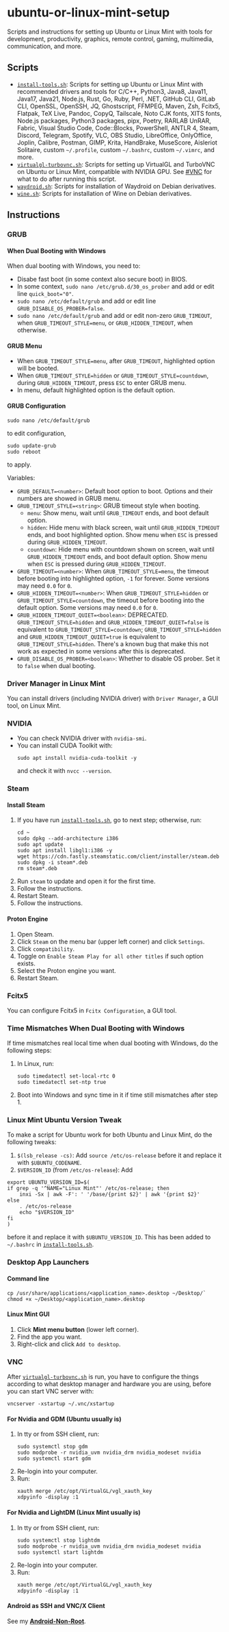 # ubuntu-or-linux-mint-setup

Scripts and instructions for setting up Ubuntu or Linux Mint with tools for development, productivity, graphics, remote control, gaming, multimedia, communication, and more.

## Scripts

* [`install-tools.sh`](install-tools.sh): Scripts for setting up Ubuntu or Linux Mint with recommended drivers and tools for C/C++, Python3, Java8, Java11, Java17, Java21, Node.js, Rust, Go, Ruby, Perl, .NET, GitHub CLI, GitLab CLI, OpenSSL, OpenSSH, JQ, Ghostscript, FFMPEG, Maven, Zsh, Fcitx5, Flatpak, TeX Live, Pandoc, CopyQ, Tailscale, Noto CJK fonts, XITS fonts, Node.js packages, Python3 packages, pipx, Poetry, RARLAB UnRAR, Fabric, Visual Studio Code, Code::Blocks, PowerShell, ANTLR 4, Steam, Discord, Telegram, Spotify, VLC, OBS Studio, LibreOffice, OnlyOffice, Joplin, Calibre, Postman, GIMP, Krita, HandBrake, MuseScore, Aisleriot Solitaire, custom `~/.profile`, custom `~/.bashrc`, custom `~/.vimrc`, and more.
* [`virtualgl-turbovnc.sh`](virtualgl-turbovnc.sh): Scripts for setting up VirtualGL and TurboVNC on Ubuntu or Linux Mint, compatible with NVIDIA GPU. See [#VNC](#vnc) for what to do after running this script.
* [`waydroid.sh`](waydroid.sh): Scripts for installation of Waydroid on Debian derivatives.
* [`wine.sh`](wine.sh): Scripts for installation of Wine on Debian derivatives.

## Instructions

### GRUB

#### When Dual Booting with Windows

When dual booting with Windows, you need to:
- Disabe fast boot (in some context also secure boot) in BIOS.
- In some context, `sudo nano /etc/grub.d/30_os_prober` and add or edit line `quick_boot="0"`.
- `sudo nano /etc/default/grub` and add or edit line `GRUB_DISABLE_OS_PROBER=false`.
- `sudo nano /etc/default/grub` and add or edit non-zero `GRUB_TIMEOUT`, when `GRUB_TIMEOUT_STYLE=menu`, or `GRUB_HIDDEN_TIMEOUT`, when otherwise.

#### GRUB Menu

- When `GRUB_TIMEOUT_STYLE=menu`, after `GRUB_TIMEOUT`, highlighted option will be booted.
- When `GRUB_TIMEOUT_STYLE=hidden` or `GRUB_TIMEOUT_STYLE=countdown`, during `GRUB_HIDDEN_TIMEOUT`, press `ESC` to enter GRUB menu.
- In menu, default highlighted option is the default option. 

#### GRUB Configuration

```
sudo nano /etc/default/grub
``` 

to edit configuration, 

```
sudo update-grub
sudo reboot
```

to apply.

Variables:

- `GRUB_DEFAULT=<number>`: Default boot option to boot. Options and their numbers are showed in GRUB menu.
- `GRUB_TIMEOUT_STYLE=<string>`: GRUB timeout style when booting.
  - `menu`: Show menu, wait until `GRUB_TIMEOUT` ends, and boot default option.
  - `hidden`: Hide menu with black screen, wait until `GRUB_HIDDEN_TIMEOUT` ends, and boot highlighted option. Show menu when `ESC` is pressed during `GRUB_HIDDEN_TIMEOUT`.
  - `countdown`: Hide menu with countdown shown on screen, wait until `GRUB_HIDDEN_TIMEOUT` ends, and boot default option. Show menu when `ESC` is pressed during `GRUB_HIDDEN_TIMEOUT`.
- `GRUB_TIMEOUT=<number>`: When `GRUB_TIMEOUT_STYLE=menu`, the timeout before booting into highlighted option, `-1` for forever. Some versions may need `0.0` for `0`.
- `GRUB_HIDDEN_TIMEOUT=<number>`: When `GRUB_TIMEOUT_STYLE=hidden` or `GRUB_TIMEOUT_STYLE=countdown`, the timeout before booting into the default option. Some versions may need `0.0` for `0`.
- `GRUB_HIDDEN_TIMEOUT_QUIET=<boolean>`: DEPRECATED. `GRUB_TIMEOUT_STYLE=hidden` and `GRUB_HIDDEN_TIMEOUT_QUIET=false` is equivalent to `GRUB_TIMEOUT_STYLE=countdown`; `GRUB_TIMEOUT_STYLE=hidden` and `GRUB_HIDDEN_TIMEOUT_QUIET=true` is equivalent to `GRUB_TIMEOUT_STYLE=hidden`. There's a known bug that make this not work as expected in some versions after this is deprecated.
- `GRUB_DISABLE_OS_PROBER=<boolean>`: Whether to disable OS prober. Set it to `false` when dual booting.

### Driver Manager in Linux Mint

You can install drivers (including NVIDIA driver) with `Driver Manager`, a GUI tool, on Linux Mint.

### NVIDIA

<ul>
<li>You can check NVIDIA driver with <code>nvidia-smi</code>.</li>
<li>You can install CUDA Toolkit with:
<pre><code>sudo apt install nvidia-cuda-toolkit -y
</code></pre>
and check it with <code>nvcc --version</code>.
</ul>

### Steam

#### Install Steam

<ol>
<li>If you have run <a href="install-tools.sh"><code>install-tools.sh</code></a>, go to next step; otherwise, run:
<pre><code>cd ~
sudo dpkg --add-architecture i386
sudo apt update
sudo apt install libgl1:i386 -y
wget https://cdn.fastly.steamstatic.com/client/installer/steam.deb
sudo dpkg -i steam*.deb
rm steam*.deb
</code></pre></li>
<li>Run <code>steam</code> to update and open it for the first time.</li>
<li>Follow the instructions.</li>
<li>Restart Steam.</li>
<li>Follow the instructions.</li>
</ol>

#### Proton Engine

1. Open Steam.
2. Click `Steam` on the menu bar (upper left corner) and click `Settings`.
3. Click `compatibility`.
4. Toggle on `Enable Steam Play for all other titles` if such option exists.
5. Select the Proton engine you want.
6. Restart Steam. 

### Fcitx5

You can configure Fcitx5 in `Fcitx Configuration`, a GUI tool.

### Time Mismatches When Dual Booting with Windows

If time mismatches real local time when dual booting with Windows, do the following steps:

<ol>
<li>In Linux, run:
<pre><code>sudo timedatectl set-local-rtc 0
sudo timedatectl set-ntp true
</code></pre></li>
<li>Boot into Windows and sync time in it if time still mismatches after step 1.</li>
</ol>

### Linux Mint Ubuntu Version Tweak

To make a script for Ubuntu work for both Ubuntu and Linux Mint, do the following tweaks:

1. `$(lsb_release -cs)`: Add `source /etc/os-release` before it and replace it with `$UBUNTU_CODENAME`.
2. `$VERSION_ID` (from `/etc/os-release`): Add
```
export UBUNTU_VERSION_ID=$(
if grep -q '^NAME="Linux Mint"' /etc/os-release; then
    inxi -Sx | awk -F': ' '/base/{print $2}' | awk '{print $2}'
else
    . /etc/os-release
    echo "$VERSION_ID"
fi
)
```
before it and replace it with `$UBUNTU_VERSION_ID`. This has been added to `~/.bashrc` in [`install-tools.sh`](install-tools.sh).

### Desktop App Launchers

#### Command line

```
cp /usr/share/applications/<application_name>.desktop ~/Desktop/`
chmod +x ~/Desktop/<application_name>.desktop
```

#### Linux Mint GUI

1. Click **Mint menu button** (lower left corner).
2. Find the app you want.
3. Right-click and click `Add to desktop`.

### VNC

After [`virtualgl-turbovnc.sh`](virtualgl-turbovnc.sh) is run, you have to configure the things according to what desktop manager and hardware you are using, before you can start VNC server with:
```
vncserver -xstartup ~/.vnc/xstartup
```

#### For Nvidia and GDM (Ubuntu usually is)

<ol>
<li>In tty or from SSH client, run:
<pre><code>sudo systemctl stop gdm
sudo modprobe -r nvidia_uvm nvidia_drm nvidia_modeset nvidia
sudo systemctl start gdm
</code></pre></li>
<li>Re-login into your computer.</li>
<li>Run:
<pre><code>xauth merge /etc/opt/VirtualGL/vgl_xauth_key
xdpyinfo -display :1
</code></pre></li>
</ol>

#### For Nvidia and LightDM (Linux Mint usually is)

<ol>
<li>In tty or from SSH client, run:
<pre><code>sudo systemctl stop lightdm
sudo modprobe -r nvidia_uvm nvidia_drm nvidia_modeset nvidia
sudo systemctl start lightdm
</code></pre></li>
<li>Re-login into your computer.</li>
<li>Run:
<pre><code>xauth merge /etc/opt/VirtualGL/vgl_xauth_key
xdpyinfo -display :1
</code></pre></li>
</ol>

#### Android as SSH and VNC/X Client

See my [**Android-Non-Root**](https://github.com/Willie169/Android-Non-Root).
